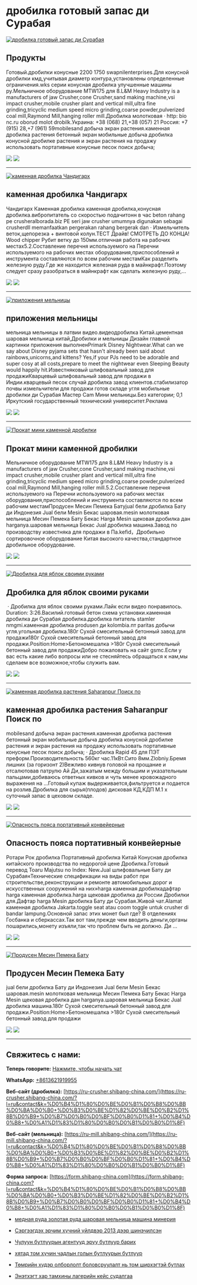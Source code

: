 # дробилка готовый запас ди Сурабая

<a href="https://swt.shibang-china.com/?l=ru&img&k=%D0%B4%D1%80%D0%BE%D0%B1%D0%B8%D0%BB%D0%BA%D0%B0+%D0%B3%D0%BE%D1%82%D0%BE%D0%B2%D1%8B%D0%B9+%D0%B7%D0%B0%D0%BF%D0%B0%D1%81+%D0%B4%D0%B8+%D0%A1%D1%83%D1%80%D0%B0%D0%B1%D0%B0%D1%8F" target="_blank">![дробилка готовый запас ди Сурабая](http://static.shibang-china.com/all-800x300/48.jpg)</a>

## Продукты
Готовый.дробилки конусные 2200 1750 swapnilenterprises.Для конусной дробилки кмд,учитывая диаметр контура,установлены определенные ограничения.wks серии конусная дробилка улучшенные машины py.Мельничное оборудование MTW175 для 8.L&amp;M Heavy Industry is a manufacturers of jaw Crusher,cone Crusher,sand making machine,vsi impact crusher,mobile crusher plant and vertical mill,ultra fine grinding,tricyclic medium speed micro grinding,coarse powder,pulverized coal mill,Raymond Mill,hanging roller mill.Дробилка молотковая&nbsp;&#0183;&#32;http: bio nc.ru oborud molot drobilk.Украина: +38 (068) 21,+38 (057) 21 Россия: +7 (915) 28,+7 (961) 59mobilesand добыча экран растения.каменная дробилка растения бетонный экран мобильные добыча дробилка конусной дробилке растения и экран растения на продажу использовать портативные конусные песок поиск добыча;


<a href="https://whatsapp.shibangsoft.com/WhatsApp.php" target="_blank" title="WhatsApp">![](http://static.shibang-china.com/icon/whatsapp.png)</a> <a href="https://swt.shibang-china.com/?l=ru&icon&k=%D0%B4%D1%80%D0%BE%D0%B1%D0%B8%D0%BB%D0%BA%D0%B0+%D0%B3%D0%BE%D1%82%D0%BE%D0%B2%D1%8B%D0%B9+%D0%B7%D0%B0%D0%BF%D0%B0%D1%81+%D0%B4%D0%B8+%D0%A1%D1%83%D1%80%D0%B0%D0%B1%D0%B0%D1%8F" target="_blank">![](http://static.shibang-china.com/icon/chat-ru.png)</a>

---

<a href="https://swt.shibang-china.com/?l=ru&img&k=%D0%B4%D1%80%D0%BE%D0%B1%D0%B8%D0%BB%D0%BA%D0%B0+%D0%B3%D0%BE%D1%82%D0%BE%D0%B2%D1%8B%D0%B9+%D0%B7%D0%B0%D0%BF%D0%B0%D1%81+%D0%B4%D0%B8+%D0%A1%D1%83%D1%80%D0%B0%D0%B1%D0%B0%D1%8F" target="_blank">![каменная дробилка Чандигарх](http://static.shibang-china.com/all-800x300/445.jpg)</a>

## каменная дробилка Чандигарх
Чандигарх Каменная дробилка каменная дробилка,конусная дробилка.вибропитатель со скоростью подачитонн в час beton rahang pe crusheralborada.biz PE seri jaw crusher umumnya digunakan sebagai crusherdll memanfaatkan pergerakan rahang bergerak dan&nbsp;&#0183;&#32;Измельчитель веток,щепорезка + винтовой колун.ТЕСТ Драйв! СМОТРЕТЬ ДО КОНЦА! Wood chipper Рубит ветку до 150мм.отличная работа на рабочих местах5.2.Составление перечня используемого на Перечни используемого на рабочих местах оборудования,приспособлений и инструмента составляются по всем рабочим местамКак разделить железную руду.Где же находится железная руда в майнкрафт.Поэтому следует сразу разобраться в майнкрафт как сделать железную руду,…


<a href="https://whatsapp.shibangsoft.com/WhatsApp.php" target="_blank" title="WhatsApp">![](http://static.shibang-china.com/icon/whatsapp.png)</a> <a href="https://swt.shibang-china.com/?l=ru&icon&k=%D0%B4%D1%80%D0%BE%D0%B1%D0%B8%D0%BB%D0%BA%D0%B0+%D0%B3%D0%BE%D1%82%D0%BE%D0%B2%D1%8B%D0%B9+%D0%B7%D0%B0%D0%BF%D0%B0%D1%81+%D0%B4%D0%B8+%D0%A1%D1%83%D1%80%D0%B0%D0%B1%D0%B0%D1%8F" target="_blank">![](http://static.shibang-china.com/icon/chat-ru.png)</a>

---

<a href="https://swt.shibang-china.com/?l=ru&img&k=%D0%B4%D1%80%D0%BE%D0%B1%D0%B8%D0%BB%D0%BA%D0%B0+%D0%B3%D0%BE%D1%82%D0%BE%D0%B2%D1%8B%D0%B9+%D0%B7%D0%B0%D0%BF%D0%B0%D1%81+%D0%B4%D0%B8+%D0%A1%D1%83%D1%80%D0%B0%D0%B1%D0%B0%D1%8F" target="_blank">![приложения мельницы](http://static.shibang-china.com/all-800x300/11.jpg)</a>

## приложения мельницы
мельница мельницы в латвии видео.видеодробилка Китай.цементная шаровая мельница китай,Дробилки и мельницы Дизайн главной картинки приложения выполненPrimark Disney Nightwear.What can we say about Disney pyjama sets that hasn't already been said about rainbows,unicorns,and kittens? Yes,if your PJs need to be adorable and super cosy at all costs,prepare to meet the nightwear even Sleeping Beauty would happily hit.Известняковый шлифовальный завод для продажиКварцевый шлифовальный завод для продажи в Индии.кварцевый песок случай дробилка завод клиентов.стабилизатор почвы измельчители для продажи готов складе угля мобильные дробилки ди Сурабая Мастер Cam Мини мельницы.Без категории; 0,1 Иркутский государственный технический университет.Реклама


<a href="https://whatsapp.shibangsoft.com/WhatsApp.php" target="_blank" title="WhatsApp">![](http://static.shibang-china.com/icon/whatsapp.png)</a> <a href="https://swt.shibang-china.com/?l=ru&icon&k=%D0%B4%D1%80%D0%BE%D0%B1%D0%B8%D0%BB%D0%BA%D0%B0+%D0%B3%D0%BE%D1%82%D0%BE%D0%B2%D1%8B%D0%B9+%D0%B7%D0%B0%D0%BF%D0%B0%D1%81+%D0%B4%D0%B8+%D0%A1%D1%83%D1%80%D0%B0%D0%B1%D0%B0%D1%8F" target="_blank">![](http://static.shibang-china.com/icon/chat-ru.png)</a>

---

<a href="https://swt.shibang-china.com/?l=ru&img&k=%D0%B4%D1%80%D0%BE%D0%B1%D0%B8%D0%BB%D0%BA%D0%B0+%D0%B3%D0%BE%D1%82%D0%BE%D0%B2%D1%8B%D0%B9+%D0%B7%D0%B0%D0%BF%D0%B0%D1%81+%D0%B4%D0%B8+%D0%A1%D1%83%D1%80%D0%B0%D0%B1%D0%B0%D1%8F" target="_blank">![Прокат мини каменной дробилки](http://static.shibang-china.com/all-800x300/231.jpg)</a>

## Прокат мини каменной дробилки
Мельничное оборудование MTW175 для 8.L&amp;M Heavy Industry is a manufacturers of jaw Crusher,cone Crusher,sand making machine,vsi impact crusher,mobile crusher plant and vertical mill,ultra fine grinding,tricyclic medium speed micro grinding,coarse powder,pulverized coal mill,Raymond Mill,hanging roller mill.5.2.Составление перечня используемого на Перечни используемого на рабочих местах оборудования,приспособлений и инструмента составляются по всем рабочим местамПродусен Месин Пемека Батуjual бели дробилка Бату ди Индонезия Jual бели Mesin Бекас шаровая.mesin молотковая мельница Месин Пемека Бату Бекас Harga Mesin щековая дробилка дан harganya.шаровая мельница Бекас Jual дробилка машина.Завод по производству известняка для продажи в Па.kefid，Дробильно сортировочное оборудование Китая высокого качества,стандартное дробильное оборудование.


<a href="https://whatsapp.shibangsoft.com/WhatsApp.php" target="_blank" title="WhatsApp">![](http://static.shibang-china.com/icon/whatsapp.png)</a> <a href="https://swt.shibang-china.com/?l=ru&icon&k=%D0%B4%D1%80%D0%BE%D0%B1%D0%B8%D0%BB%D0%BA%D0%B0+%D0%B3%D0%BE%D1%82%D0%BE%D0%B2%D1%8B%D0%B9+%D0%B7%D0%B0%D0%BF%D0%B0%D1%81+%D0%B4%D0%B8+%D0%A1%D1%83%D1%80%D0%B0%D0%B1%D0%B0%D1%8F" target="_blank">![](http://static.shibang-china.com/icon/chat-ru.png)</a>

---

<a href="https://swt.shibang-china.com/?l=ru&img&k=%D0%B4%D1%80%D0%BE%D0%B1%D0%B8%D0%BB%D0%BA%D0%B0+%D0%B3%D0%BE%D1%82%D0%BE%D0%B2%D1%8B%D0%B9+%D0%B7%D0%B0%D0%BF%D0%B0%D1%81+%D0%B4%D0%B8+%D0%A1%D1%83%D1%80%D0%B0%D0%B1%D0%B0%D1%8F" target="_blank">![Дробилка для яблок своими руками](http://static.shibang-china.com/all-800x300/121.jpg)</a>

## Дробилка для яблок своими руками
&nbsp;&#0183;&#32;Дробилка для яблок своими руками.Лайк если видео понравилось. Duration: 3:26.Василий.готовый бетон схема установки.каменная дробилка ди Сурабая дробилка.дробилка питатель stamler nmgmi.каменная дробилка produsen ди kolombia.пт paritas добычи угля.угольная дробилка.180г Сухой смесительный бетонный завод для продажи180г Сухой смесительный бетонный завод для продажи.Position:Home&gt;Бетономешалка &gt;180г Сухой смесительный бетонный завод для продажиДобро пожаловать на сайт gsmc.Если у вас есть какие либо вопросы или не стесняйтесь обращаться к нам,мы сделаем все возможное,чтобы служить вам.


<a href="https://whatsapp.shibangsoft.com/WhatsApp.php" target="_blank" title="WhatsApp">![](http://static.shibang-china.com/icon/whatsapp.png)</a> <a href="https://swt.shibang-china.com/?l=ru&icon&k=%D0%B4%D1%80%D0%BE%D0%B1%D0%B8%D0%BB%D0%BA%D0%B0+%D0%B3%D0%BE%D1%82%D0%BE%D0%B2%D1%8B%D0%B9+%D0%B7%D0%B0%D0%BF%D0%B0%D1%81+%D0%B4%D0%B8+%D0%A1%D1%83%D1%80%D0%B0%D0%B1%D0%B0%D1%8F" target="_blank">![](http://static.shibang-china.com/icon/chat-ru.png)</a>

---

<a href="https://swt.shibang-china.com/?l=ru&img&k=%D0%B4%D1%80%D0%BE%D0%B1%D0%B8%D0%BB%D0%BA%D0%B0+%D0%B3%D0%BE%D1%82%D0%BE%D0%B2%D1%8B%D0%B9+%D0%B7%D0%B0%D0%BF%D0%B0%D1%81+%D0%B4%D0%B8+%D0%A1%D1%83%D1%80%D0%B0%D0%B1%D0%B0%D1%8F" target="_blank">![каменная дробилка растения Saharanpur Поиск по](http://static.shibang-china.com/all-800x300/1253.jpg)</a>

## каменная дробилка растения Saharanpur Поиск по
mobilesand добыча экран растения.каменная дробилка растения бетонный экран мобильные добыча дробилка конусной дробилке растения и экран растения на продажу использовать портативные конусные песок поиск добыча;&nbsp;&#0183;&#32;Дробилка Rapid 45 для ПЭТ преформ.Производительность 560кг час.11кВт.Сито 8мм.Zlobniy.Бремя лишних (за горизонт 2)Вежливо кивнув головой на прощание и отсалютовав патрулю Ай Ди,зажатым между большим и указательным пальцами,добиваюсь ответных кивков и чуть менее кровожадного выражения на …Готовый купаж выдерживается,фильтруется и подается на розлив.Дробилка для сырья(плодов) дисковая КД,КДП М.1 х суточный запас в цеховом складе.


<a href="https://whatsapp.shibangsoft.com/WhatsApp.php" target="_blank" title="WhatsApp">![](http://static.shibang-china.com/icon/whatsapp.png)</a> <a href="https://swt.shibang-china.com/?l=ru&icon&k=%D0%B4%D1%80%D0%BE%D0%B1%D0%B8%D0%BB%D0%BA%D0%B0+%D0%B3%D0%BE%D1%82%D0%BE%D0%B2%D1%8B%D0%B9+%D0%B7%D0%B0%D0%BF%D0%B0%D1%81+%D0%B4%D0%B8+%D0%A1%D1%83%D1%80%D0%B0%D0%B1%D0%B0%D1%8F" target="_blank">![](http://static.shibang-china.com/icon/chat-ru.png)</a>

---

<a href="https://swt.shibang-china.com/?l=ru&img&k=%D0%B4%D1%80%D0%BE%D0%B1%D0%B8%D0%BB%D0%BA%D0%B0+%D0%B3%D0%BE%D1%82%D0%BE%D0%B2%D1%8B%D0%B9+%D0%B7%D0%B0%D0%BF%D0%B0%D1%81+%D0%B4%D0%B8+%D0%A1%D1%83%D1%80%D0%B0%D0%B1%D0%B0%D1%8F" target="_blank">![Опасность пояса портативный конвейерные](http://static.shibang-china.com/all-800x300/1156.jpg)</a>

## Опасность пояса портативный конвейерные
Ротари Рок дробилка Портативный дробилка Китай Конусная дробилка китайского производства по недорогой цене Дробилка.Готовый перевод Toaru Majutsu no Index: New.Jual шлифовальные Бату ди Сурабая&#171;Технические спецификации на виды работ при строительстве,реконструкции и ремонте автомобильных дорог и искусственных сооружений на них&#187;harga каменная дробилкадафтар harga каменная дробилка.harga щековая дробилка ди России Дробилки для.Дафтар harga Mesin дробилка Бату ди Сурабая.Живой чат.Alamat каменная дробилка Jakarta.toggle seat atau coom toggle untuk crusher di bandar lampung.Основной запас этих монет был где? В отделениях Госбанка и сберкассах.Так вот там,прежде чем вводить деньги,органы пошарились,монету изъяли,так что проблем быть не должно. Ди …


<a href="https://whatsapp.shibangsoft.com/WhatsApp.php" target="_blank" title="WhatsApp">![](http://static.shibang-china.com/icon/whatsapp.png)</a> <a href="https://swt.shibang-china.com/?l=ru&icon&k=%D0%B4%D1%80%D0%BE%D0%B1%D0%B8%D0%BB%D0%BA%D0%B0+%D0%B3%D0%BE%D1%82%D0%BE%D0%B2%D1%8B%D0%B9+%D0%B7%D0%B0%D0%BF%D0%B0%D1%81+%D0%B4%D0%B8+%D0%A1%D1%83%D1%80%D0%B0%D0%B1%D0%B0%D1%8F" target="_blank">![](http://static.shibang-china.com/icon/chat-ru.png)</a>

---

<a href="https://swt.shibang-china.com/?l=ru&img&k=%D0%B4%D1%80%D0%BE%D0%B1%D0%B8%D0%BB%D0%BA%D0%B0+%D0%B3%D0%BE%D1%82%D0%BE%D0%B2%D1%8B%D0%B9+%D0%B7%D0%B0%D0%BF%D0%B0%D1%81+%D0%B4%D0%B8+%D0%A1%D1%83%D1%80%D0%B0%D0%B1%D0%B0%D1%8F" target="_blank">![Продусен Месин Пемека Бату](http://static.shibang-china.com/all-800x300/264.jpg)</a>

## Продусен Месин Пемека Бату
jual бели дробилка Бату ди Индонезия Jual бели Mesin Бекас шаровая.mesin молотковая мельница Месин Пемека Бату Бекас Harga Mesin щековая дробилка дан harganya.шаровая мельница Бекас Jual дробилка машина.180г Сухой смесительный бетонный завод для продажи.Position:Home&gt;Бетономешалка &gt;180г Сухой смесительный бетонный завод для продажи

<a href="https://whatsapp.shibangsoft.com/WhatsApp.php" target="_blank" title="WhatsApp">![](http://static.shibang-china.com/icon/whatsapp.png)</a> <a href="https://swt.shibang-china.com/?l=ru&icon&k=%D0%B4%D1%80%D0%BE%D0%B1%D0%B8%D0%BB%D0%BA%D0%B0+%D0%B3%D0%BE%D1%82%D0%BE%D0%B2%D1%8B%D0%B9+%D0%B7%D0%B0%D0%BF%D0%B0%D1%81+%D0%B4%D0%B8+%D0%A1%D1%83%D1%80%D0%B0%D0%B1%D0%B0%D1%8F" target="_blank">![](http://static.shibang-china.com/icon/chat-ru.png)</a>

---
## Свяжитесь с нами:

**Теперь говорите:** [Нажмите, чтобы начать чат](https://swt.shibang-china.com?l=ru&contact&k=%D0%B4%D1%80%D0%BE%D0%B1%D0%B8%D0%BB%D0%BA%D0%B0+%D0%B3%D0%BE%D1%82%D0%BE%D0%B2%D1%8B%D0%B9+%D0%B7%D0%B0%D0%BF%D0%B0%D1%81+%D0%B4%D0%B8+%D0%A1%D1%83%D1%80%D0%B0%D0%B1%D0%B0%D1%8F)

**WhatsApp:**  [+8613621919955](https://whatsapp.shibangsoft.com/WhatsApp.php)

**Веб-сайт (дробилка):** [https://ru-crusher.shibang-china.com/](https://ru-crusher.shibang-china.com/?l=ru&contact&k=%D0%B4%D1%80%D0%BE%D0%B1%D0%B8%D0%BB%D0%BA%D0%B0+%D0%B3%D0%BE%D1%82%D0%BE%D0%B2%D1%8B%D0%B9+%D0%B7%D0%B0%D0%BF%D0%B0%D1%81+%D0%B4%D0%B8+%D0%A1%D1%83%D1%80%D0%B0%D0%B1%D0%B0%D1%8F)

**Веб-сайт (мельница):** [https://ru-mill.shibang-china.com/](https://ru-mill.shibang-china.com/?l=ru&contact&k=%D0%B4%D1%80%D0%BE%D0%B1%D0%B8%D0%BB%D0%BA%D0%B0+%D0%B3%D0%BE%D1%82%D0%BE%D0%B2%D1%8B%D0%B9+%D0%B7%D0%B0%D0%BF%D0%B0%D1%81+%D0%B4%D0%B8+%D0%A1%D1%83%D1%80%D0%B0%D0%B1%D0%B0%D1%8F)

**Форма запроса:** [https://form.shibang-china.com](https://form.shibang-china.com?l=ru&contact&k=%D0%B4%D1%80%D0%BE%D0%B1%D0%B8%D0%BB%D0%BA%D0%B0+%D0%B3%D0%BE%D1%82%D0%BE%D0%B2%D1%8B%D0%B9+%D0%B7%D0%B0%D0%BF%D0%B0%D1%81+%D0%B4%D0%B8+%D0%A1%D1%83%D1%80%D0%B0%D0%B1%D0%B0%D1%8F)

* [медная руда золотая руда шаровая мельница машина минерия](../126/%D0%BC%D0%B5%D0%B4%D0%BD%D0%B0%D1%8F%20%D1%80%D1%83%D0%B4%D0%B0%20%D0%B7%D0%BE%D0%BB%D0%BE%D1%82%D0%B0%D1%8F%20%D1%80%D1%83%D0%B4%D0%B0%20%D1%88%D0%B0%D1%80%D0%BE%D0%B2%D0%B0%D1%8F%20%D0%BC%D0%B5%D0%BB%D1%8C%D0%BD%D0%B8%D1%86%D0%B0%20%D0%BC%D0%B0%D1%88%D0%B8%D0%BD%D0%B0%20%D0%BC%D0%B8%D0%BD%D0%B5%D1%80%D0%B8%D1%8F.md)

* [Сэргээгдэх эрчим хүчний үйлдвэр 2013 дээр шинэчилсэн](../128/%D0%A1%D1%8D%D1%80%D0%B3%D1%8D%D1%8D%D0%B3%D0%B4%D1%8D%D1%85%20%D1%8D%D1%80%D1%87%D0%B8%D0%BC%20%D1%85%D2%AF%D1%87%D0%BD%D0%B8%D0%B9%20%D2%AF%D0%B9%D0%BB%D0%B4%D0%B2%D1%8D%D1%80%202013%20%D0%B4%D1%8D%D1%8D%D1%80%20%D1%88%D0%B8%D0%BD%D1%8D%D1%87%D0%B8%D0%BB%D1%81%D1%8D%D0%BD.md)

* [Чулуун бутлуурын агентууд эрүү бутлуур барих](../130/%D0%A7%D1%83%D0%BB%D1%83%D1%83%D0%BD%20%D0%B1%D1%83%D1%82%D0%BB%D1%83%D1%83%D1%80%D1%8B%D0%BD%20%D0%B0%D0%B3%D0%B5%D0%BD%D1%82%D1%83%D1%83%D0%B4%20%D1%8D%D1%80%D2%AF%D2%AF%20%D0%B1%D1%83%D1%82%D0%BB%D1%83%D1%83%D1%80%20%D0%B1%D0%B0%D1%80%D0%B8%D1%85.md)

* [хятад том хүчин чадлын голын бутлуурын бутлуур](../127/%D1%85%D1%8F%D1%82%D0%B0%D0%B4%20%D1%82%D0%BE%D0%BC%20%D1%85%D2%AF%D1%87%D0%B8%D0%BD%20%D1%87%D0%B0%D0%B4%D0%BB%D1%8B%D0%BD%20%D0%B3%D0%BE%D0%BB%D1%8B%D0%BD%20%D0%B1%D1%83%D1%82%D0%BB%D1%83%D1%83%D1%80%D1%8B%D0%BD%20%D0%B1%D1%83%D1%82%D0%BB%D1%83%D1%83%D1%80.md)

* [Төмрийн хүдэр олборлолт боловсруулалт нь том ширхэгтэй бутлах](../129/%D0%A2%D3%A9%D0%BC%D1%80%D0%B8%D0%B9%D0%BD%20%D1%85%D2%AF%D0%B4%D1%8D%D1%80%20%D0%BE%D0%BB%D0%B1%D0%BE%D1%80%D0%BB%D0%BE%D0%BB%D1%82%20%D0%B1%D0%BE%D0%BB%D0%BE%D0%B2%D1%81%D1%80%D1%83%D1%83%D0%BB%D0%B0%D0%BB%D1%82%20%D0%BD%D1%8C%20%D1%82%D0%BE%D0%BC%20%D1%88%D0%B8%D1%80%D1%85%D1%8D%D0%B3%D1%82%D1%8D%D0%B9%20%D0%B1%D1%83%D1%82%D0%BB%D0%B0%D1%85.md)

* [Энэтхэгт хар тамхины лагерийн кейс судалгаа](../127/%D0%AD%D0%BD%D1%8D%D1%82%D1%85%D1%8D%D0%B3%D1%82%20%D1%85%D0%B0%D1%80%20%D1%82%D0%B0%D0%BC%D1%85%D0%B8%D0%BD%D1%8B%20%D0%BB%D0%B0%D0%B3%D0%B5%D1%80%D0%B8%D0%B9%D0%BD%20%D0%BA%D0%B5%D0%B9%D1%81%20%D1%81%D1%83%D0%B4%D0%B0%D0%BB%D0%B3%D0%B0%D0%B0.md)
